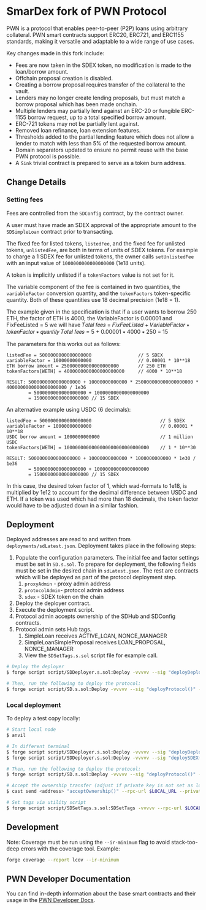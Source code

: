 # SmarDex fork of PWN Protocol

PWN is a protocol that enables peer-to-peer (P2P) loans using arbitrary collateral. PWN smart contracts support ERC20, ERC721, and ERC1155 standards, making it versatile and adaptable to a wide range of use cases.

Key changes made in this fork include:

- Fees are now taken in the SDEX token, no modification is made to the loan/borrow amount.
- Offchain proposal creation is disabled.
- Creating a borrow proposal requires transfer of the collateral to the vault.
- Lenders may no longer create lending proposals, but must match a borrow proposal which has been made onchain.
- Multiple lenders may partially lend against an ERC-20 or fungible ERC-1155 borrow request, up to a total specified borrow amount.
- ERC-721 tokens may not be partially lent against.
- Removed loan refinance, loan extension features.
- Thresholds added to the partial lending feature which does not allow a lender to match with less than 5% of the requested borrow amount.
- Domain separators updated to ensure no permit reuse with the base PWN protocol is possible.
- A `Sink` trivial contract is prepared to serve as a token burn address.

## Change Details

### Setting fees

Fees are controlled from the `SDConfig` contract, by the contract owner.

A user must have made an SDEX approval of the appropriate amount to the `SDSimpleLoan` contract prior to transacting.

The fixed fee for listed tokens, `listedFee`, and the fixed fee for unlisted tokens, `unlistedFee`, are both in terms of units of SDEX tokens. For example to charge a 1 SDEX fee for unlisted tokens, the owner calls `setUnlistedFee` with an input value of `1000000000000000000` (1e18 units).

A token is implicitly unlisted if a `tokenFactors` value is not set for it.

The variable component of the fee is contained in two quantities, the `variableFactor` conversion quantity, and the `tokenFactors` token-specific quantity. Both of these quantities use 18 decimal precision (1e18 = 1).

The example given in the specification is that if a user wants to borrow 250 ETH, the factor of ETH is 4000, the
VariableFactor is 0.00001 and FixFeeListed = 5 we will have
𝑇𝑜𝑡𝑎𝑙 𝑓𝑒𝑒𝑠 = 𝐹𝑖𝑥𝐹𝑒𝑒𝐿𝑖𝑠𝑡𝑒𝑑 + 𝑉𝑎𝑟𝑖𝑎𝑏𝑙𝑒𝐹𝑎𝑐𝑡𝑜𝑟 ∗ 𝑡𝑜𝑘𝑒𝑛𝐹𝑎𝑐𝑡𝑜𝑟 ∗ 𝑞𝑢𝑎𝑛𝑡𝑖𝑡𝑦
𝑇𝑜𝑡𝑎𝑙 𝑓𝑒𝑒𝑠 = 5 + 0.00001 ∗ 4000 ∗ 250 = 15

The parameters for this works out as follows:

```
listedFee = 5000000000000000000                 // 5 SDEX
variableFactor = 10000000000000                 // 0.00001 * 10**18
ETH borrow amount = 250000000000000000000       // 250 ETH
tokenFactors[WETH] = 4000000000000000000000     // 4000 * 10**18

RESULT: 5000000000000000000 + 10000000000000 * 250000000000000000000 * 4000000000000000000000 / 1e36
        = 5000000000000000000 + 10000000000000000000
        = 15000000000000000000 // 15 SDEX
```

An alternative example using USDC (6 decimals):

```
listedFee = 5000000000000000000                         // 5 SDEX
variableFactor = 10000000000000                         // 0.00001 * 10**18
USDC borrow amount = 1000000000000                      // 1 million USDC
tokenFactors[WETH] = 1000000000000000000000000000000    // 1 * 10**30

RESULT: 5000000000000000000 + 10000000000000 * 1000000000000 * 1e30 / 1e36
        = 5000000000000000000 + 10000000000000000000
        = 15000000000000000000 // 15 SDEX
```

In this case, the desired token factor of 1, which wad-formats to 1e18, is multiplied by 1e12 to account for the decimal difference between USDC and ETH. If a token was used which had more than 18 decimals, the token factor would have to be adjusted down in a similar fashion.

## Deployment

Deployed addresses are read to and written from `deployments/sdLatest.json`. Deployment takes place in the following steps:

1. Populate the configuration parameters. The initial fee and factor settings must be set in `SD.s.sol`. To prepare for deployment, the following fields must be set in the desired chain in `sdLatest.json`. The rest are contracts which will be deployed as part of the protocol deployment step.
   1. `proxyAdmin` - proxy admin address
   2. `protocolAdmin`- protocol admin address
   3. `sdex` - SDEX token on the chain
2. Deploy the deployer contract.
3. Execute the deployment script.
4. Protocol admin accepts ownership of the SDHub and SDConfig contracts.
5. Protocol admin sets Hub tags.
   1. SimpleLoan receives ACTIVE_LOAN, NONCE_MANAGER
   2. SimpleLoanSimpleProposal receives LOAN_PROPOSAL, NONCE_MANAGER
   3. View the `SDSetTags.s.sol` script file for example call.

```sh
# Deploy the deployer
$ forge script script/SDDeployer.s.sol:Deploy -vvvvv --sig "deployDeployer()" --rpc-url $<target_chain> --private-key $PRIVATE_KEY --broadcast

# Then, run the following to deploy the protocol:
$ forge script script/SD.s.sol:Deploy -vvvvv --sig "deployProtocol()" --rpc-url $<target_chain> --private-key $PRIVATE_KEY --broadcast
```

### Local deployment

To deploy a test copy locally:

```sh
# Start local node
$ anvil

# In different terminal
$ forge script script/SDDeployer.s.sol:Deploy -vvvvv --sig "deployDeployer()" --rpc-url $LOCAL_URL --private-key $PRIVATE_KEY --broadcast
$ forge script script/SDDeployer.s.sol:Deploy -vvvvv --sig "deploySDEX()" --rpc-url $LOCAL_URL --private-key $PRIVATE_KEY --broadcast

# Then, run the following to deploy the protocol:
$ forge script script/SD.s.sol:Deploy -vvvvv --sig "deployProtocol()" --rpc-url $LOCAL_URL --private-key $PRIVATE_KEY --broadcast

# Accept the ownership transfer (adjust if private key is not set as local admin)
$ cast send <address> "acceptOwnership()" --rpc-url $LOCAL_URL --private-key $PRIVATE_KEY

# Set tags via utility script
$ forge script script/SDSetTags.s.sol:SDSetTags -vvvvv --rpc-url $LOCAL_URL --private-key $PRIVATE_KEY --broadcast
```

## Development

Note: Coverage must be run using the `--ir-minimum` flag to avoid stack-too-deep errors with the coverage tool. Example:

```sh
forge coverage --report lcov --ir-minimum
```

## PWN Developer Documentation

You can find in-depth information about the base smart contracts and their usage in the [PWN Developer Docs](https://dev-docs.pwn.xyz/).
